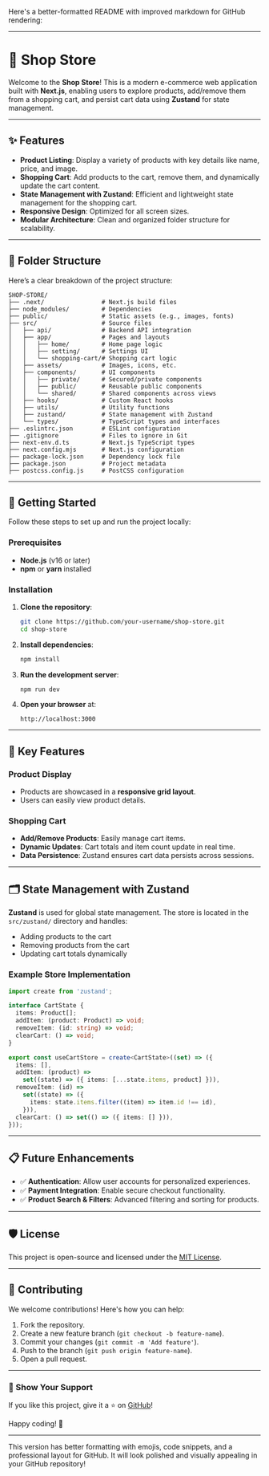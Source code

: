 Here's a better-formatted README with improved markdown for GitHub rendering:

---

# 🛒 Shop Store

Welcome to the **Shop Store**! This is a modern e-commerce web application built with **Next.js**, enabling users to explore products, add/remove them from a shopping cart, and persist cart data using **Zustand** for state management.

---

## ✨ Features

- **Product Listing**: Display a variety of products with key details like name, price, and image.
- **Shopping Cart**: Add products to the cart, remove them, and dynamically update the cart content.
- **State Management with Zustand**: Efficient and lightweight state management for the shopping cart.
- **Responsive Design**: Optimized for all screen sizes.
- **Modular Architecture**: Clean and organized folder structure for scalability.

---

## 📂 Folder Structure

Here’s a clear breakdown of the project structure:

```
SHOP-STORE/
├── .next/                # Next.js build files
├── node_modules/         # Dependencies
├── public/               # Static assets (e.g., images, fonts)
├── src/                  # Source files
│   ├── api/              # Backend API integration
│   ├── app/              # Pages and layouts
│   │   ├── home/         # Home page logic
│   │   ├── setting/      # Settings UI
│   │   └── shopping-cart/# Shopping cart logic
│   ├── assets/           # Images, icons, etc.
│   ├── components/       # UI components
│   │   ├── private/      # Secured/private components
│   │   ├── public/       # Reusable public components
│   │   └── shared/       # Shared components across views
│   ├── hooks/            # Custom React hooks
│   ├── utils/            # Utility functions
│   ├── zustand/          # State management with Zustand
│   └── types/            # TypeScript types and interfaces
├── .eslintrc.json        # ESLint configuration
├── .gitignore            # Files to ignore in Git
├── next-env.d.ts         # Next.js TypeScript types
├── next.config.mjs       # Next.js configuration
├── package-lock.json     # Dependency lock file
├── package.json          # Project metadata
├── postcss.config.js     # PostCSS configuration
```

---

## 🚀 Getting Started

Follow these steps to set up and run the project locally:

### Prerequisites

- **Node.js** (v16 or later)
- **npm** or **yarn** installed

### Installation

1. **Clone the repository**:
   ```bash
   git clone https://github.com/your-username/shop-store.git
   cd shop-store
   ```

2. **Install dependencies**:
   ```bash
   npm install
   ```

3. **Run the development server**:
   ```bash
   npm run dev
   ```

4. **Open your browser** at:
   ```
   http://localhost:3000
   ```

---

## 🎯 Key Features

### Product Display
- Products are showcased in a **responsive grid layout**.
- Users can easily view product details.

### Shopping Cart
- **Add/Remove Products**: Easily manage cart items.
- **Dynamic Updates**: Cart totals and item count update in real time.
- **Data Persistence**: Zustand ensures cart data persists across sessions.

---

## 🗂️ State Management with Zustand

**Zustand** is used for global state management. The store is located in the `src/zustand/` directory and handles:

- Adding products to the cart
- Removing products from the cart
- Updating cart totals dynamically

### Example Store Implementation
```ts
import create from 'zustand';

interface CartState {
  items: Product[];
  addItem: (product: Product) => void;
  removeItem: (id: string) => void;
  clearCart: () => void;
}

export const useCartStore = create<CartState>((set) => ({
  items: [],
  addItem: (product) =>
    set((state) => ({ items: [...state.items, product] })),
  removeItem: (id) =>
    set((state) => ({
      items: state.items.filter((item) => item.id !== id),
    })),
  clearCart: () => set(() => ({ items: [] })),
}));
```

---

## 📋 Future Enhancements

- ✅ **Authentication**: Allow user accounts for personalized experiences.
- ✅ **Payment Integration**: Enable secure checkout functionality.
- ✅ **Product Search & Filters**: Advanced filtering and sorting for products.

---

## 🛡️ License

This project is open-source and licensed under the [MIT License](LICENSE).

---

## 🤝 Contributing

We welcome contributions! Here's how you can help:

1. Fork the repository.
2. Create a new feature branch (`git checkout -b feature-name`).
3. Commit your changes (`git commit -m 'Add feature'`).
4. Push to the branch (`git push origin feature-name`).
5. Open a pull request.

---

### 🌟 Show Your Support

If you like this project, give it a ⭐ on [GitHub](https://github.com/your-username/shop-store)!

Happy coding! 🚀

--- 

This version has better formatting with emojis, code snippets, and a professional layout for GitHub. It will look polished and visually appealing in your GitHub repository!
